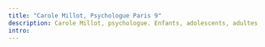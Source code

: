 ```yaml
---
title: "Carole Millot, Psychologue Paris 9"
description: Carole Millot, psychologue. Enfants, adolescents, adultes. Consultation sur rendez-vous | 06 99 46 88 79
intro: 
---
```

